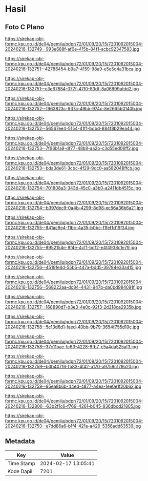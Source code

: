 # Hasil

## Foto C Plano

https://sirekap-obj-formc.kpu.go.id/de04/pemilu/pdpr/72/01/09/20/15/7201092015004-20240216-132749--993e688f-af0e-415b-84f1-acbc92347583.jpg

https://sirekap-obj-formc.kpu.go.id/de04/pemilu/pdpr/72/01/09/20/15/7201092015004-20240216-132751--42786454-b9a7-4159-98a9-e5e5c4a31bca.jpg

https://sirekap-obj-formc.kpu.go.id/de04/pemilu/pdpr/72/01/09/20/15/7201092015004-20240216-132751--c3e67884-077f-47f0-83df-8a06899afdd2.jpg

https://sirekap-obj-formc.kpu.go.id/de04/pemilu/pdpr/72/01/09/20/15/7201092015004-20240216-132752--1963823c-937a-49bb-974c-8e2665b0140b.jpg

https://sirekap-obj-formc.kpu.go.id/de04/pemilu/pdpr/72/01/09/20/15/7201092015004-20240216-132752--56567ee4-5154-41f1-bdbd-884f8b29ea44.jpg

https://sirekap-obj-formc.kpu.go.id/de04/pemilu/pdpr/72/01/09/20/15/7201092015004-20240216-132753--7f96b1a9-df77-48b8-aa2b-c3d55ed06ff2.jpg

https://sirekap-obj-formc.kpu.go.id/de04/pemilu/pdpr/72/01/09/20/15/7201092015004-20240216-132753--bda3de61-3cbc-4f29-9dc0-aa582048ffcb.jpg

https://sirekap-obj-formc.kpu.go.id/de04/pemilu/pdpr/72/01/09/20/15/7201092015004-20240216-132754--701808a3-343d-45c0-a3b0-a2411db4515c.jpg

https://sirekap-obj-formc.kpu.go.id/de04/pemilu/pdpr/72/01/09/20/15/7201092015004-20240216-132754--b397dec9-0a4b-4299-8d98-ec56a36b6a21.jpg

https://sirekap-obj-formc.kpu.go.id/de04/pemilu/pdpr/72/01/09/20/15/7201092015004-20240216-132755--841ac9e4-11bc-4a35-b0bc-f1fef1d19f34.jpg

https://sirekap-obj-formc.kpu.go.id/de04/pemilu/pdpr/72/01/09/20/15/7201092015004-20240216-132755--8952154e-8f4e-4cf1-bdf2-e4f4938c1e79.jpg

https://sirekap-obj-formc.kpu.go.id/de04/pemilu/pdpr/72/01/09/20/15/7201092015004-20240216-132756--4519fe4d-55b5-447a-bdd5-39784e33a415.jpg

https://sirekap-obj-formc.kpu.go.id/de04/pemilu/pdpr/72/01/09/20/15/7201092015004-20240216-132756--568222aa-dc84-4431-947b-da0bd984091f.jpg

https://sirekap-obj-formc.kpu.go.id/de04/pemilu/pdpr/72/01/09/20/15/7201092015004-20240216-132757--168890d7-b3e3-4e0c-92f3-2d218ce2935b.jpg

https://sirekap-obj-formc.kpu.go.id/de04/pemilu/pdpr/72/01/09/20/15/7201092015004-20240216-132758--5c13d6d1-faed-40bb-9b79-3654f755d10c.jpg

https://sirekap-obj-formc.kpu.go.id/de04/pemilu/pdpr/72/01/09/20/15/7201092015004-20240216-132758--37c11bae-fc63-4228-8fb7-c5a4da525af3.jpg

https://sirekap-obj-formc.kpu.go.id/de04/pemilu/pdpr/72/01/09/20/15/7201092015004-20240216-132759--b0b40716-fb83-4f42-a170-a9758c179b20.jpg

https://sirekap-obj-formc.kpu.go.id/de04/pemilu/pdpr/72/01/09/20/15/7201092015004-20240216-132759--95ea8b6b-44ed-4877-a4ea-1ee0e1f20b62.jpg

https://sirekap-obj-formc.kpu.go.id/de04/pemilu/pdpr/72/01/09/20/15/7201092015004-20240216-132800--63b2f1c6-f769-4261-b045-936dbcd21805.jpg

https://sirekap-obj-formc.kpu.go.id/de04/pemilu/pdpr/72/01/09/20/15/7201092015004-20240216-132750--e7dd86a6-b1f4-421a-a429-5358add63539.jpg


## Metadata

| Key        | Value               |
| ---------- | ------------------- |
| Time Stamp | 2024-02-17 13:05:41 |
| Kode Dapil | 7201                |



